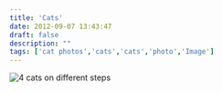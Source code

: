```yaml
---
title: 'Cats'
date: 2012-09-07 13:43:47
draft: false
description: ""
tags: ['cat photos','cats','cats','photo','Image']
---
```


![](/shared/2012/09/309139_376595592414489_1389603266_n.jpg "4 cats on different steps")